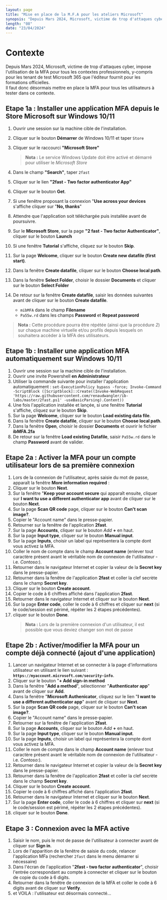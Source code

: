 ```yaml
---
layout: page
title: "Mise en place de la M.F.A pour les ateliers Microsoft"
synopsis: "Depuis Mars 2024, Microsoft, victime de trop d'attaques cyber, impose l'utilisation de la MFA pour tous les contextes professionnels, y-compris pour les tenant de test Microsoft 365 que l'éditeur fournit pour les formations officielles. Il faut donc désormais mettre en place la MFA pour tous les utilisateurs à tester dans ce contexte."
length: "08"
date: "23/04/2024"
---
```

# Contexte
Depuis Mars 2024, Microsoft, victime de trop d'attaques cyber, impose l'utilisation de la MFA pour tous les contextes professionnels, y-compris pour les tenant de test Microsoft 365 que l'éditeur fournit pour les formations officielles.  
Il faut donc désormais mettre en place la MFA pour tous les utilisateurs à tester dans ce contexte.

## Etape 1a : Installer une application MFA depuis le Store Microsoft sur Windows 10/11
1. Ouvrir une session sur la machine cible de l'installation.
1. Cliquer sur le bouton **Démarrer** de Windows 10/11 et taper ```Store```
1. Cliquer sur le raccourci **"Microsoft Store"**   
    >**Nota :** Le service Windows Update doit être activé et démarré pour utiliser le *Microsoft Store*  

1. Dans le champ **"Search"**, taper ```2fast```
1. Cliquer sur le lien **"2fast - Two factor authenticator App"**
1. Cliquer sur le bouton **Get**.
1. Si une fenêtre proposant la connexion "**Use across your devices** s'affiche cliquer sur "**No, thanks**"
1. Attendre que l'application soit téléchargée puis installée avant de poursuivre.
1. Sur le **Microsoft Store**, sur la page **"2 fast - Two factor Authenticator"**, cliquer sur le bouton **Launch**
1. Si une fenêtre **Tutorial** s'affiche, cliquez sur le bouton **Skip**.
1. Sur la page **Welcome**, cliquer sur le bouton **Create new datafile (first start)**.
1. Dans la fenêtre **Create datafile**, cliquer sur le bouton **Choose local path**.
1. Dans la fenêtre **Select Folder**, choisir le dossier **Documents** et cliquer sur le bouton **Select Folder**
1. De retour sur la fenêtre **Create datafile**, saisir les données suivantes avant de cliquer sur le bouton **Create datafile**.
    - ```mibMFA``` dans le champ **Filename**
    - ```Pa55w.rd``` dans les champs **Password** et **Repeat password**

>**Nota :** Cette procédure pourra être répétée (ainsi que la procédure *2*) sur chaque machine virtuelle et/ou profils depuis lesquels on souhaitera accèder à la MFA des utilisateurs.

## Etape 1b : Installer une application MFA automatiquement sur Windows 10/11
1. Ouvrir une session sur la machine cible de l'installation.
1. Ouvrir une invite Powershell **en Administrateur**
1. Utiliser la commande suivante pour installer l'application automatiquement : 
    ```set-ExecutionPolicy bypass -force; Invoke-Command -ScriptBlock ([Scriptblock]::Create((Invoke-WebRequest 'https://raw.githubusercontent.com/renaudwangler/ib-labs/master/2fast.ps1' -useBasicParsing).Content))```
1. Une fois l'application installée et lançée, si une fenêtre **Tutorial** s'affiche, cliquez sur le bouton **Skip**.
1. Sur la page **Welcome**, cliquer sur le bouton **Load existing data file**.
1. Dans la fenêtre **Create datafile**, cliquer sur le bouton **Choose local path**.
1. Dans la fenêtre **Open**, choisir le dossier **Documents** et ouvrir le fichier **ibMFA.2fa**
1. De retour sur la fenêtre **Load existing Datafile**, saisir ```Pa55w.rd``` dans le champ **Password** avant de valider.

## Etape 2a : Activer la MFA pour un compte utilisateur lors de sa première connexion
1. Lors de la connexion de l'utilisateur, après saisie du mot de passe, apparaît la fenêtre **More information required** :
1. Cliquer sur le bouton **Next**.
1. Sur la fenêtre "**Keep your account secure** qui apparaît ensuite, cliquer sur **I want tu use a different authenticator app** avant de cliquer sur le bouton **Next**.
1. Sur la page **Scan QR code** page, cliquer sur le bouton **Can't scan image?**.
1. Copier le "Account name" dans le presse-papier.
1. Retourner sur la fenêtre de l'application **2fast**.
1. Sur la page **Accounts**, cliquer sur le bouton *Add* **+** en haut.
1. Sur la page **Input type**, cliquer sur le bouton **Manual input**.
1. Sur la page **Inputs**, choisir un label qui représentera la compte dont vous activez la MFA.
1. Coller le nom de compte dans le champ **Account name** (enlever tout caractère présent avant le véritable nom de connexion de l'utilisateur - i.e. *Contoso:*).
1. Retourner dans le navigateur Internet et copier la valeur de la **Secret key** dans le presse-papier.
1. Retourner dans la fenêtre de l'application **2fast** et coller la clef secrète dans le champ **Secret key**.
1. Cliquer sur le bouton **Create account**.
1. Copier le code à 6 chiffres affiché dans l'application **2fast**.
1. Retourner dans le navigateur Internet et cliquer sur le bouton **Next**.
1. Sur la page **Enter code**, coller le code à 6 chiffres et cliquer sur **next** (si le code/session est périmé, répéter les 2 étapes précédentes).
1. cliquer sur le bouton **Done**.
    >**Nota :** Lors de la première connexion d'un utilisateur, il est possible que vous deviez changer son mot de passe

## Etape 2b : Activer/modifier la MFA pour un compte déjà connecté (ajout d'une application)
1. Lancer un navigateur Internet et se connecter à la page d'informations utilisateur en utilisant le lien suivant : **```https://myaccount.microsoft.com/security-info```**.  
1. Cliquer sur le bouton "**+ Add sign-in method**
1. Dans la fenêtre "**Add a method**", sélectionner "**Authenticator app**" avant de cliquer sur **Add**.
1. Dans la fenêtre "**Microsoft Authenicator**, cliquez sur le lien "**I want to use a different authenticator app**" avant de cliquer sur **Next**.
1. Sur la page **Scan QR code** page, cliquer sur le bouton **Can't scan image?**.
1. Copier le "Account name" dans le presse-papier.
1. Retourner sur la fenêtre de l'application **2fast**.
1. Sur la page **Accounts**, cliquer sur le bouton *Add* **+** en haut.
1. Sur la page **Input type**, cliquer sur le bouton **Manual input**.
1. Sur la page **Inputs**, choisir un label qui représentera la compte dont vous activez la MFA.
1. Coller le nom de compte dans le champ **Account name** (enlever tout caractère présent avant le véritable nom de connexion de l'utilisateur - i.e. *Contoso:*).
1. Retourner dans le navigateur Internet et copier la valeur de la **Secret key** dans le presse-papier.
1. Retourner dans la fenêtre de l'application **2fast** et coller la clef secrète dans le champ **Secret key**.
1. Cliquer sur le bouton **Create account**.
1. Copier le code à 6 chiffres affiché dans l'application **2fast**.
1. Retourner dans le navigateur Internet et cliquer sur le bouton **Next**.
1. Sur la page **Enter code**, coller le code à 6 chiffres et cliquer sur **next** (si le code/session est périmé, répéter les 2 étapes précédentes).
1. cliquer sur le bouton **Done**.

## Etape 3 : Connexion avec la MFA active
1. Saisir le nom, puis le mot de passe de l'utilisateur à connecter avant de cliquer sur **Sign in**.
1. Lors de l'apparition de la fenêtre de saisie du code, relancer l'application MFa (rechercher ```2fast``` dans le menu démarrer si nécessaire)
1. Dans l'écran de l'application "**2fast - two factor authenticator**", choisir l'entrée correspondant au compte à connecter et cliquer sur le bouton de copie du code à 6 digits.
1. Retourner dans la fenêtre de connexion de la MFA et coller le code à 6 digits avant de cliquer sur **Verify**.
1. et VOILA : l'utilisateur est désormais connecté...